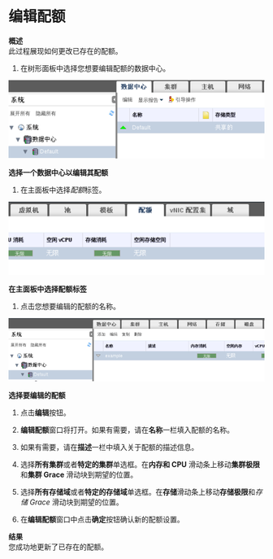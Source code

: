 # 编辑配额

**概述**<br/>
此过程展现如何更改已存在的配额。

1. 在树形面板中选择您想要编辑配额的数据中心。

 ![选择一个数据中心以编辑其配额](../images/Quotas_and_Service_Level_Agreement_Policy-Selecting_a_Data_Center_to_Edit_Its_Quota.png)

 **选择一个数据中心以编辑其配额**

1. 在主面板中选择*配额*标签。

 ![在主面板中选择配额标签](../images/Quotas_and_Service_Level_Agreement_Policy-Selecting_the_Quota_Tab_in_the_Navigation_Pane.png)

 **在主面板中选择配额标签**

1. 点击您想要编辑的配额的名称。

 ![选择要编辑的配额](../images/Quotas_and_Service_Level_Agreement_Policy-Selecting_a_Quota_to_Edit.png)

 **选择要编辑的配额**

1. 点击**编辑**按钮。

1. **编辑配额**窗口将打开。如果有需要，请在**名称**一栏填入配额的名称。

1. 如果有需要，请在**描述**一栏中填入关于配额的描述信息。

1. 选择**所有集群**或者**特定的集群**单选框。在**内存和 CPU**
滑动条上移动**集群极限**和**集群 Grace** 滑动块到期望的位置。

1. 选择**所有存储域**或者**特定的存储域**单选框。在**存储**滑动条上移动**存储极限**和*存储
Grace* 滑动块到期望的位置。

1. 在**编辑配额**窗口中点击**确定**按钮确认新的配额设置。

**结果**<br/>
您成功地更新了已存在的配额。



